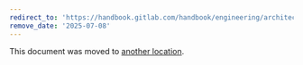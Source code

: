 ```yaml
---
redirect_to: 'https://handbook.gitlab.com/handbook/engineering/architecture/design-documents/cells/diagrams/'
remove_date: '2025-07-08'
---
```


This document was moved to [another location](https://handbook.gitlab.com/handbook/engineering/architecture/design-documents/cells/diagrams/).

<!-- This redirect file can be deleted after <2025-07-08>. -->
<!-- Redirects that point to other docs in the same project expire in three months. -->
<!-- Redirects that point to docs in a different project or site (for example, link is not relative and starts with `https:`) expire in one year. -->
<!-- Before deletion, see: https://docs.gitlab.com/ee/development/documentation/redirects.html -->
